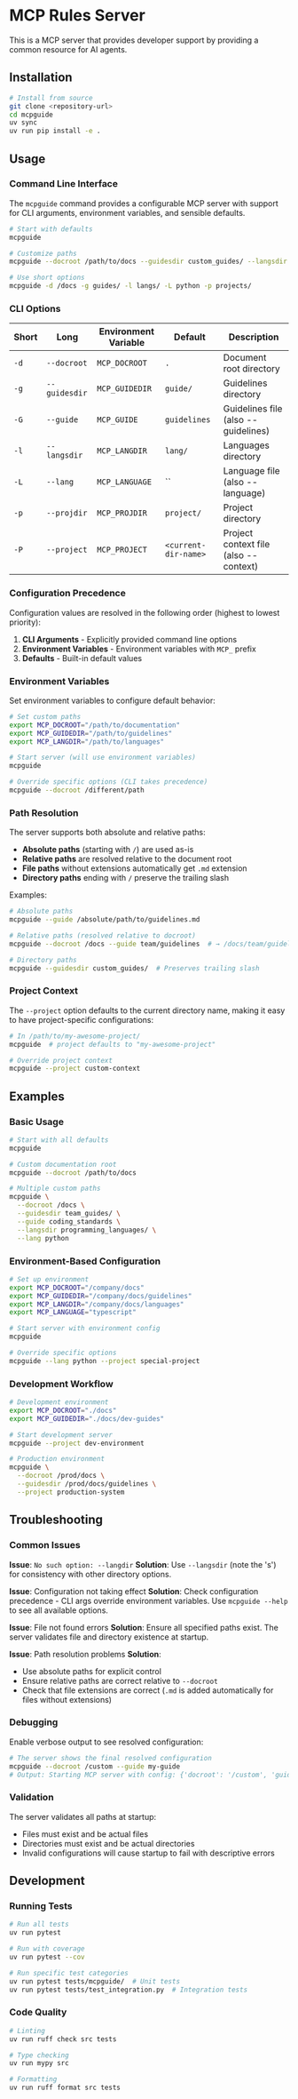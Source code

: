 # MCP Rules Server

This is a MCP server that provides developer support by providing a common resource for AI agents.

## Installation

```bash
# Install from source
git clone <repository-url>
cd mcpguide
uv sync
uv run pip install -e .
```

## Usage

### Command Line Interface

The `mcpguide` command provides a configurable MCP server with support for CLI arguments, environment variables, and sensible defaults.

```bash
# Start with defaults
mcpguide

# Customize paths
mcpguide --docroot /path/to/docs --guidesdir custom_guides/ --langsdir languages/

# Use short options
mcpguide -d /docs -g guides/ -l langs/ -L python -p projects/
```

### CLI Options

| Short | Long | Environment Variable | Default | Description |
|-------|------|---------------------|---------|-------------|
| `-d` | `--docroot` | `MCP_DOCROOT` | `.` | Document root directory |
| `-g` | `--guidesdir` | `MCP_GUIDEDIR` | `guide/` | Guidelines directory |
| `-G` | `--guide` | `MCP_GUIDE` | `guidelines` | Guidelines file (also --guidelines) |
| `-l` | `--langsdir` | `MCP_LANGDIR` | `lang/` | Languages directory |
| `-L` | `--lang` | `MCP_LANGUAGE` | `` | Language file (also --language) |
| `-p` | `--projdir` | `MCP_PROJDIR` | `project/` | Project directory |
| `-P` | `--project` | `MCP_PROJECT` | `<current-dir-name>` | Project context file (also --context) |

### Configuration Precedence

Configuration values are resolved in the following order (highest to lowest priority):

1. **CLI Arguments** - Explicitly provided command line options
2. **Environment Variables** - Environment variables with `MCP_` prefix
3. **Defaults** - Built-in default values

### Environment Variables

Set environment variables to configure default behavior:

```bash
# Set custom paths
export MCP_DOCROOT="/path/to/documentation"
export MCP_GUIDEDIR="/path/to/guidelines"
export MCP_LANGDIR="/path/to/languages"

# Start server (will use environment variables)
mcpguide

# Override specific options (CLI takes precedence)
mcpguide --docroot /different/path
```

### Path Resolution

The server supports both absolute and relative paths:

- **Absolute paths** (starting with `/`) are used as-is
- **Relative paths** are resolved relative to the document root
- **File paths** without extensions automatically get `.md` extension
- **Directory paths** ending with `/` preserve the trailing slash

Examples:
```bash
# Absolute paths
mcpguide --guide /absolute/path/to/guidelines.md

# Relative paths (resolved relative to docroot)
mcpguide --docroot /docs --guide team/guidelines  # → /docs/team/guidelines.md

# Directory paths
mcpguide --guidesdir custom_guides/  # Preserves trailing slash
```

### Project Context

The `--project` option defaults to the current directory name, making it easy to have project-specific configurations:

```bash
# In /path/to/my-awesome-project/
mcpguide  # project defaults to "my-awesome-project"

# Override project context
mcpguide --project custom-context
```

## Examples

### Basic Usage

```bash
# Start with all defaults
mcpguide

# Custom documentation root
mcpguide --docroot /path/to/docs

# Multiple custom paths
mcpguide \
  --docroot /docs \
  --guidesdir team_guides/ \
  --guide coding_standards \
  --langsdir programming_languages/ \
  --lang python
```

### Environment-Based Configuration

```bash
# Set up environment
export MCP_DOCROOT="/company/docs"
export MCP_GUIDEDIR="/company/docs/guidelines"
export MCP_LANGDIR="/company/docs/languages"
export MCP_LANGUAGE="typescript"

# Start server with environment config
mcpguide

# Override specific options
mcpguide --lang python --project special-project
```

### Development Workflow

```bash
# Development environment
export MCP_DOCROOT="./docs"
export MCP_GUIDEDIR="./docs/dev-guides"

# Start development server
mcpguide --project dev-environment

# Production environment
mcpguide \
  --docroot /prod/docs \
  --guidesdir /prod/docs/guidelines \
  --project production-system
```

## Troubleshooting

### Common Issues

**Issue**: `No such option: --langdir`
**Solution**: Use `--langsdir` (note the 's') for consistency with other directory options.

**Issue**: Configuration not taking effect
**Solution**: Check configuration precedence - CLI args override environment variables. Use `mcpguide --help` to see all available options.

**Issue**: File not found errors
**Solution**: Ensure all specified paths exist. The server validates file and directory existence at startup.

**Issue**: Path resolution problems
**Solution**:
- Use absolute paths for explicit control
- Ensure relative paths are correct relative to `--docroot`
- Check that file extensions are correct (`.md` is added automatically for files without extensions)

### Debugging

Enable verbose output to see resolved configuration:

```bash
# The server shows the final resolved configuration
mcpguide --docroot /custom --guide my-guide
# Output: Starting MCP server with config: {'docroot': '/custom', 'guide': 'my-guide', ...}
```

### Validation

The server validates all paths at startup:
- Files must exist and be actual files
- Directories must exist and be actual directories
- Invalid configurations will cause startup to fail with descriptive errors

## Development

### Running Tests

```bash
# Run all tests
uv run pytest

# Run with coverage
uv run pytest --cov

# Run specific test categories
uv run pytest tests/mcpguide/  # Unit tests
uv run pytest tests/test_integration.py  # Integration tests
```

### Code Quality

```bash
# Linting
uv run ruff check src tests

# Type checking
uv run mypy src

# Formatting
uv run ruff format src tests
```
